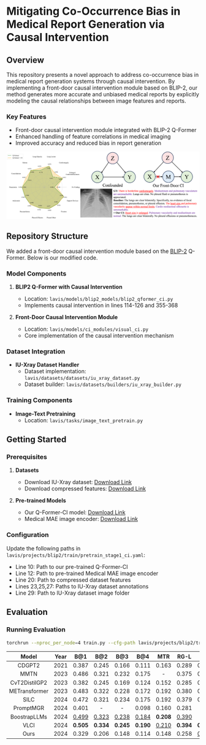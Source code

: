 # Mitigating Co-Occurrence Bias in Medical Report Generation via Causal Intervention

## Overview
This repository presents a novel approach to address co-occurrence bias in medical report generation systems through causal intervention. By implementing a front-door causal intervention module based on BLIP-2, our method generates more accurate and unbiased medical reports by explicitly modeling the causal relationships between image features and reports.

### Key Features
- Front-door causal intervention module integrated with BLIP-2 Q-Former
- Enhanced handling of feature correlations in medical imaging
- Improved accuracy and reduced bias in report generation

<div align=center>

<img src="figure.png" width="1024" />

</div>

## Repository Structure
We added a front-door causal intervention module based on the [BLIP-2](https://github.com/salesforce/LAVIS/tree/main/projects/blip2) Q-Former. Below is our modified code.
### Model Components
1. **BLIP2 Q-Former with Causal Intervention**
   - Location: `lavis/models/blip2_models/blip2_qformer_ci.py`
   - Implements causal intervention in lines 114-126 and 355-368

2. **Front-Door Causal Intervention Module**
   - Location: `lavis/models/ci_modules/visual_ci.py`
   - Core implementation of the causal intervention mechanism

### Dataset Integration
- **IU-Xray Dataset Handler**
  - Dataset implementation: `lavis/datasets/datasets/iu_xray_dataset.py`
  - Dataset builder: `lavis/datasets/builders/iu_xray_builder.py`

### Training Components
- **Image-Text Pretraining**
  - Location: `lavis/tasks/image_text_pretrain.py`

## Getting Started

### Prerequisites
1. **Datasets**
   - Download IU-Xray dataset: [Download Link](https://drive.google.com/file/d/1DH0E2yhbmmmJhWjq6DGbmYylAOsLhvOH/view?usp=sharing)
   - Download compressed features: [Download Link](https://drive.google.com/file/d/1oP1eSasTT_rZfRIuZjJZ5xUKgYKl3JpJ/view?usp=sharing)

2. **Pre-trained Models**
   - Our Q-Former-CI model: [Download Link](https://drive.google.com/file/d/1YEgYJO5bUJ9L4uWlN7NtkfOFKb3lt_Uc/view?usp=sharing)
   - Medical MAE image encoder: [Download Link](https://drive.google.com/file/d/1eZXcoeMJAVjVJUNio2tCyHgiegaa-Vqr/view)

### Configuration
Update the following paths in `lavis/projects/blip2/train/pretrain_stage1_ci.yaml`:
- Line 10: Path to our pre-trained Q-Former-CI
- Line 12: Path to pre-trained Medical MAE image encoder
- Line 20: Path to compressed dataset features
- Lines 23,25,27: Paths to IU-Xray dataset annotations
- Line 29: Path to IU-Xray dataset image folder

## Evaluation

### Running Evaluation
```bash
torchrun --nproc_per_node=4 train.py --cfg-path lavis/projects/blip2/train/pretrain_stage1_ci.yaml
```
<div align=center>

| Model             |Year  | B@1   | B@2   | B@3   | B@4   | MTR   | RG-L  |   CD  |
|:-----:            |:---: |:---:  |:---:  |:---:  |:---:  |:---:  |:---:  |:---:  |
| CDGPT2            | 2021 | 0.387 | 0.245 | 0.166 | 0.111 | 0.163 | 0.289 |0.257  |
| MMTN              | 2023 | 0.486 | 0.321 | 0.232 | 0.175 |   -   | 0.375 | 0.361 |
| CvT2DistilGP2     | 2023 | 0.382 | 0.245 | 0.169 | 0.124 | 0.152 | 0.285 | 0.361 |
| METransformer     | 2023 | 0.483 | 0.322 | 0.228 | 0.172 | 0.192 | 0.380 | 0.435 |
| SILC              | 2024 | 0.472 | 0.321 | 0.234 | 0.175 | 0.192 | 0.379 | 0.368 |
| PromptMGR         | 2024 | 0.401 |   -   |   -   | 0.098 | 0.160 | 0.281 |   -   |
| BoostrapLLMs      | 2024 | <ins>0.499</ins> | <ins>0.323</ins> | <ins>0.238</ins> | <ins>0.184</ins> | **0.208** | <ins>0.390</ins> |   -   |
| VLCI              | 2024 | **0.505** | **0.334** | **0.245** | **0.190** | <ins>0.210</ins> | **0.394** | **0.592** |
| Ours              | 2024 | 0.329 | 0.206 | 0.148 | 0.114 | 0.148 | 0.258 | <ins>0.491</ins> |

</div>
